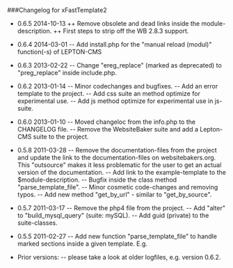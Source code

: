 ###Changelog for xFastTemplate2
+ 0.6.5	2014-10-13
++ Remove obsolete and dead links inside the module-description.
++ First steps to strip off the WB 2.8.3 support.

- 0.6.4	2014-03-01
-- Add install.php for the "manual reload (modul)" function(-s) of LEPTON-CMS

- 0.6.3	2013-02-22
-- Change "ereg_replace" (marked as deprecated) to "preg_replace" inside include.php.

- 0.6.2	2013-01-14
-- Minor codechanges and bugfixes.
-- Add an error template to the project.
-- Add css suite an method optimize for experimental use.
-- Add js method optimize for experimental use in js-suite.

- 0.6.0	2013-01-10
-- Moved changeloc from the info.php to the CHANGELOG file.
-- Remove the WebsiteBaker suite and add a Lepton-CMS suite to the project.

- 0.5.8	2011-03-28
-- Remove the documentation-files from the project and update the link to the
	documentation-files on websitebakers.org. This "outsource" makes it less
	problematic for the user to get an actual version of the documentation.
-- Add link to the example-template to the $module-description.
-- Bugfix inside the class method "parse_template_file".
-- Minor cosmetic code-changes and removing typos.
-- Add new method "get_by_url" - similar to "get_by_source".

- 0.5.7	2011-03-17
-- Remove the php4 file from the project.
-- Add "alter" to "build_mysql_query" (suite: mySQL).
-- Add guid (private) to the suite-classes.

- 0.5.5	2011-02-27
-- Add new function "parse_template_file" to handle marked sections inside
	a given template. E.g. <!-- BEGIN keyname:any --> <!-- END keyname:any -->
	
- Prior versions:
-- please take a look at older logfiles, e.g. version 0.6.2.